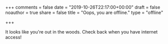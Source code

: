 +++
comments = false
date = "2019-10-26T22:17:00+00:00"
draft = false
noauthor = true
share = false
title = "Oops, you are offline."
type = "offline"

+++

It looks like you're out in the woods. Check back when you have internet access!